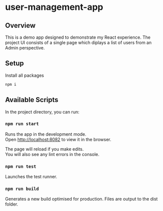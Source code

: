 # user-management-app

## Overview

This is a demo app designed to demonstrate my React experience. The project UI consists of a single page which diplays a list of users from an Admin perspective.

## Setup

Install all packages

```sh
npm i
```

## Available Scripts

In the project directory, you can run:

### `npm run start`

Runs the app in the development mode.\
Open [http://localhost:8082](http://localhost:8082) to view it in the browser.

The page will reload if you make edits.\
You will also see any lint errors in the console.

### `npm run test`

Launches the test runner.

### `npm run build`

Generates a new build optimised for production. Files are output to the dist folder.
